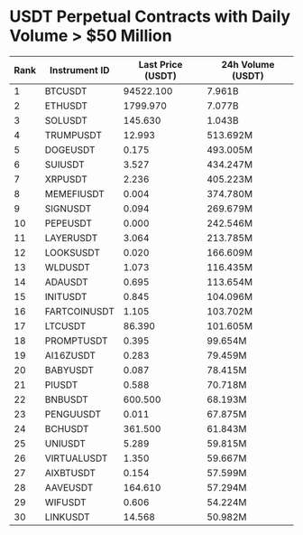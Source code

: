 # USDT Perpetual Contracts with Daily Volume > $50 Million

| Rank | Instrument ID | Last Price (USDT) | 24h Volume (USDT) |
|------|---------------|-------------------|-------------------|
| 1 | BTCUSDT | 94522.100 | 7.961B |
| 2 | ETHUSDT | 1799.970 | 7.077B |
| 3 | SOLUSDT | 145.630 | 1.043B |
| 4 | TRUMPUSDT | 12.993 | 513.692M |
| 5 | DOGEUSDT | 0.175 | 493.005M |
| 6 | SUIUSDT | 3.527 | 434.247M |
| 7 | XRPUSDT | 2.236 | 405.223M |
| 8 | MEMEFIUSDT | 0.004 | 374.780M |
| 9 | SIGNUSDT | 0.094 | 269.679M |
| 10 | PEPEUSDT | 0.000 | 242.546M |
| 11 | LAYERUSDT | 3.064 | 213.785M |
| 12 | LOOKSUSDT | 0.020 | 166.609M |
| 13 | WLDUSDT | 1.073 | 116.435M |
| 14 | ADAUSDT | 0.695 | 113.654M |
| 15 | INITUSDT | 0.845 | 104.096M |
| 16 | FARTCOINUSDT | 1.105 | 103.702M |
| 17 | LTCUSDT | 86.390 | 101.605M |
| 18 | PROMPTUSDT | 0.395 | 99.654M |
| 19 | AI16ZUSDT | 0.283 | 79.459M |
| 20 | BABYUSDT | 0.087 | 78.415M |
| 21 | PIUSDT | 0.588 | 70.718M |
| 22 | BNBUSDT | 600.500 | 68.193M |
| 23 | PENGUUSDT | 0.011 | 67.875M |
| 24 | BCHUSDT | 361.500 | 61.843M |
| 25 | UNIUSDT | 5.289 | 59.815M |
| 26 | VIRTUALUSDT | 1.350 | 59.667M |
| 27 | AIXBTUSDT | 0.154 | 57.599M |
| 28 | AAVEUSDT | 164.610 | 57.294M |
| 29 | WIFUSDT | 0.606 | 54.224M |
| 30 | LINKUSDT | 14.568 | 50.982M |
